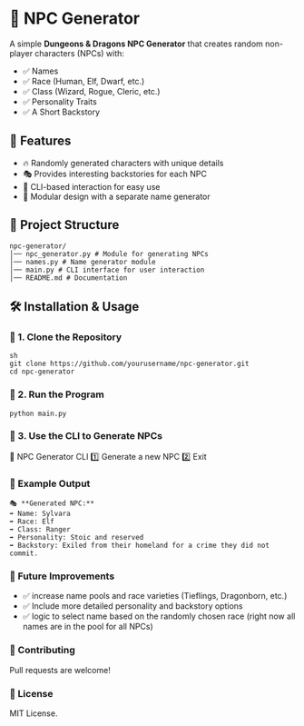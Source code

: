 # 🔮 NPC Generator

A simple **Dungeons & Dragons NPC Generator** that creates random non-player characters (NPCs) with:
- ✅ Names
- ✅ Race (Human, Elf, Dwarf, etc.)
- ✅ Class (Wizard, Rogue, Cleric, etc.)
- ✅ Personality Traits
- ✅ A Short Backstory

## 🚀 Features
- 🔥 Randomly generated characters with unique details
- 🎭 Provides interesting backstories for each NPC
- 🎲 CLI-based interaction for easy use
- 🔨 Modular design with a separate name generator

## 📁 Project Structure
```
npc-generator/
│── npc_generator.py # Module for generating NPCs
│── names.py # Name generator module
│── main.py # CLI interface for user interaction
│── README.md # Documentation
```

## 🛠 Installation & Usage
### 🔹 1. Clone the Repository
```
sh
git clone https://github.com/yourusername/npc-generator.git
cd npc-generator
```
### 🔹 2. Run the Program
```
python main.py
```
### 🔹 3. Use the CLI to Generate NPCs
🔮 NPC Generator CLI
1️⃣ Generate a new NPC
2️⃣ Exit

### 📌 Example Output
```
🎭 **Generated NPC:**
➡️ Name: Sylvara
➡️ Race: Elf
➡️ Class: Ranger
➡️ Personality: Stoic and reserved
➡️ Backstory: Exiled from their homeland for a crime they did not commit.
```
### 🎯 Future Improvements
- ✅ increase name pools and race varieties (Tieflings, Dragonborn, etc.)
- ✅ Include more detailed personality and backstory options
- ✅ logic to select name based on the randomly chosen race (right now all names are in the pool for all NPCs)

### 🤝 Contributing
Pull requests are welcome!

### 📜 License
MIT License.
